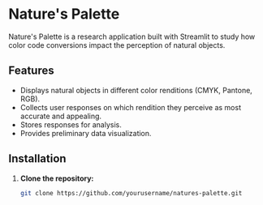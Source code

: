 # Nature's Palette

Nature's Palette is a research application built with Streamlit to study how color code conversions impact the perception of natural objects.

## Features

- Displays natural objects in different color renditions (CMYK, Pantone, RGB).
- Collects user responses on which rendition they perceive as most accurate and appealing.
- Stores responses for analysis.
- Provides preliminary data visualization.

## Installation

1. **Clone the repository:**

   ```bash
   git clone https://github.com/yourusername/natures-palette.git
